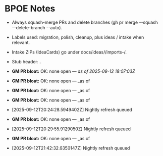 <!-- status: stub; target: 150+ words -->
<!-- status: stub; target: 150+ words -->
# BPOE Notes

- Always squash-merge PRs and delete branches (gh pr merge --squash --delete-branch --auto).
- Labels used: migration, polish, cleanup, plus ideas / intake when relevant.
- Intake ZIPs (IdeaCards) go under docs/ideas/<YYYY-MM-DD>/imports-<HHmmss>/.
- Stub header: <!-- status: stub; target: 150+ words -->.







- **GM PR bloat:** OK: none open — _as of 2025-09-12 18:07:03Z_


- **GM PR bloat:** OK: none open — _as of 


- **GM PR bloat:** OK: none open — _as of 


- **GM PR bloat:** OK: none open — _as of 
- [2025-09-12T20:24:28.5949402Z] Nightly refresh queued


- **GM PR bloat:** OK: none open — _as of 
- [2025-09-12T20:29:55.9129050Z] Nightly refresh queued


- **GM PR bloat:** OK: none open — _as of 
- [2025-09-12T21:42:32.6350147Z] Nightly refresh queued
